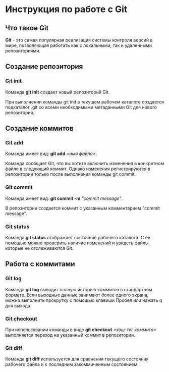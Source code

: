 # Инструкция по работе с Git

## Что такое Git

**Git** - это самая популярная реализация системы контроля версий в мире, позволяющая работать как с локальными, так и удаленными репозиториями. 

## Создание репозитория

### Git init

Команда **git init** создает новый репозиторий Git. 

При выполнении команды git init в текущем рабочем каталоге создается подкаталог .git со всеми необходимыми метаданными Git для нового репозитория. 

## Создание коммитов

### Git add

Команда имеет вид: **git add** *<имя файла>*.

Команда сообщает Git, что вы хотите включить изменения в конкретном файле в следующий коммит. Однако  изменения регистрируются в репозитории только после выполнения команды git commit.

### Git commit

Команда имеет вид: **git commit -m** *"commit message"*.

В репозитории создается коммит с указанным комментарием "commit message". 

### Git status

Команда **git status** отображает состояние рабочего каталога. С ее помощью можно проверить наличие изменений и увидеть файлы, которые не отслеживаются Git. 

## Работа с коммитами

### Git log

Команда **git log** выводит полную историю коммитов в стандартном формате. Если выходные данные занимают более одного экрана, можно выполнить прокрутку с помощью клавиши Пробел или нажать q для выхода.

### Git checkout

При использовании команды в виде **git checkout** *<хэш-тег коммита>* выполняется переход на указанный коммит в репозитории.

### Git diff

Команда **git diff** используется для сравнения текущего состояния рабочего файла и с последним закоммиченным состоянием.
